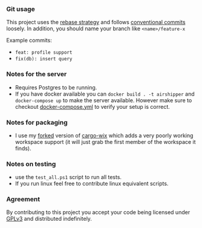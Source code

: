 ### Git usage
This project uses the [rebase strategy](https://git-scm.com/docs/git-rebase) and follows [conventional commits](https://www.conventionalcommits.org/en/v1.0.0/#summary) loosely.
In addition, you should name your branch like `<name>/feature-x`

Example commits:
- ``feat: profile support``
- ``fix(db): insert query``

### Notes for the server
- Requires Postgres to be running.
- If you have docker available you can ``docker build . -t airshipper`` and ``docker-compose up`` to make the server available. However make sure to checkout [docker-compose.yml](docker-compose.yml) to verify your setup is correct.

### Notes for packaging
- I use my [forked](https://github.com/Songtronix/cargo-wix/tree/songtronix/add-workspace-support) version of [cargo-wix](https://github.com/volks73/cargo-wix) which adds a very poorly working workspace support (it will just grab the first member of the workspace it finds).

### Notes on testing
- use the ``test_all.ps1`` script to run all tests.
- If you run linux feel free to contribute linux equivalent scripts.

### Agreement
By contributing to this project you accept your code being licensed under [GPLv3](LICENSE) and distributed indefinitely.